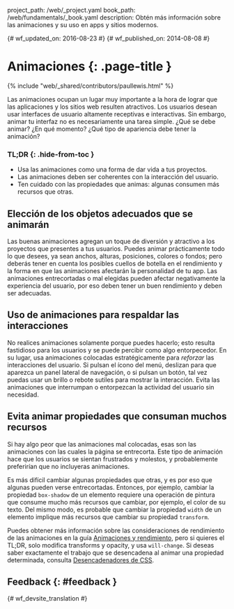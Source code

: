 project_path: /web/_project.yaml book_path: /web/fundamentals/_book.yaml description: Obtén más información sobre las animaciones y su uso en apps y sitios modernos.

{# wf_updated_on: 2016-08-23 #} {# wf_published_on: 2014-08-08 #}

# Animaciones {: .page-title }

{% include "web/_shared/contributors/paullewis.html" %}

Las animaciones ocupan un lugar muy importante a la hora de lograr que las aplicaciones y los sitios web resulten atractivos. Los usuarios desean usar interfaces de usuario altamente receptivas e interactivas. Sin embargo, animar tu interfaz no es necesariamente una tarea simple. ¿Qué se debe animar? ¿En qué momento? ¿Qué tipo de apariencia debe tener la animación?

### TL;DR {: .hide-from-toc }

* Usa las animaciones como una forma de dar vida a tus proyectos.
* Las animaciones deben ser coherentes con la interacción del usuario.
* Ten cuidado con las propiedades que animas: algunas consumen más recursos que otras.

## Elección de los objetos adecuados que se animarán

Las buenas animaciones agregan un toque de diversión y atractivo a los proyectos que presentes a tus usuarios. Puedes animar prácticamente todo lo que desees, ya sean anchos, alturas, posiciones, colores o fondos; pero deberás tener en cuenta los posibles cuellos de botella en el rendimiento y la forma en que las animaciones afectarán la personalidad de tu app. Las animaciones entrecortadas o mal elegidas pueden afectar negativamente la experiencia del usuario, por eso deben tener un buen rendimiento y deben ser adecuadas.

## Uso de animaciones para respaldar las interacciones

No realices animaciones solamente porque puedes hacerlo; esto resulta fastidioso para los usuarios y se puede percibir como algo entorpecedor. En su lugar, usa animaciones colocadas estratégicamente para *reforzar* las interacciones del usuario. Si pulsan el ícono del menú, deslizan para que aparezca un panel lateral de navegación, o si pulsan un botón, tal vez puedas usar un brillo o rebote sutiles para mostrar la interacción. Evita las animaciones que interrumpan o entorpezcan la actividad del usuario sin necesidad.

## Evita animar propiedades que consuman muchos recursos

Si hay algo peor que las animaciones mal colocadas, esas son las animaciones con las cuales la página se entrecorta. Este tipo de animación hace que los usuarios se sientan frustrados y molestos, y probablemente preferirían que no incluyeras animaciones.

Es más difícil cambiar algunas propiedades que otras, y es por eso que algunas pueden verse entrecortadas. Entonces, por ejemplo, cambiar la propiedad `box-shadow` de un elemento requiere una operación de pintura que consume mucho más recursos que cambiar, por ejemplo, el color de su texto. Del mismo modo, es probable que cambiar la propiedad `width` de un elemento implique más recursos que cambiar su propiedad `transform`.

Puedes obtener más información sobre las consideraciones de rendimiento de las animaciones en la guía [Animaciones y rendimiento](animations-and-performance), pero si quieres el TL;DR, solo modifica transforms y opacity, y usa `will-change`. Si deseas saber exactamente el trabajo que se desencadena al animar una propiedad determinada, consulta [Desencadenadores de CSS](http://csstriggers.com).

## Feedback {: #feedback }

{# wf_devsite_translation #}
